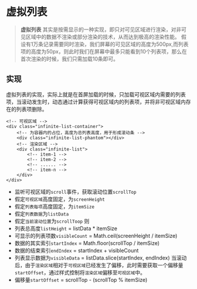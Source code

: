# 虚拟列表
>__虚拟列表__ 其实是按需显示的一种实现，即只对可见区域进行渲染，对非可见区域中的数据不渲染或部分渲染的技术，从而达到极高的渲染性能。
假设有1万条记录需要同时渲染，我们屏幕的可见区域的高度为500px,而列表项的高度为50px，则此时我们在屏幕中最多只能看到10个列表项，那么在首次渲染的时候，我们只需加载10条即可。
## 实现
虚拟列表的实现，实际上就是在首屏加载的时候，只加载可视区域内需要的列表项，当滚动发生时，动态通过计算获得可视区域内的列表项，并将非可视区域内存在的列表项删除。
```
<!-- 可视区域 -->
<div class="infinite-list-container">
    <!-- 为容器内的占位，高度为总列表高度，用于形成滚动条 -->
    <div class="infinite-list-phantom"></div>
    <!-- 渲染区域 -->
    <div class="infinite-list">
        <!-- item-1 -->
        <!-- item-2 -->
        <!-- ...... -->
        <!-- item-n -->
    </div>
</div>
```
- 监听可视区域的`scroll`事件，获取滚动位置`scrollTop`
- 假定`可视区域`高度固定，为`screenHeight`
- 假定`列表每项`高度固定，为`itemSize`
- 假定`列表数据`为`listData`
- 假定`当前滚动位置`为`scrollToop`
则
- 列表总高度`listHeight` = listData * itemSize
- 可显示的列表项数`visibleCount` = Math.ceil(screenHeight / itemSize)
- 数据的其实索引`startIndex` = Math.floor(scrollTop / itemSize)
- 数据的结束索引`endIndex` = startIndex + visibleCount
- 列表显示数据为`visibleData` = listData.slice(startIndex, endIndex)
当滚动后，由于`渲染区域`相对于`可视区域`已经发生了偏移，此时需要获取一个偏移量`startOffset`，通过样式控制将`渲染区域`偏移至`可视区域`中。
- 偏移量`startOffset` = scrollTop - (scrollTop % itemSize)